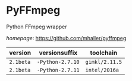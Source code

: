 # PyFFmpeg

Python FFmpeg wrapper

*homepage*: <https://github.com/mhaller/pyffmpeg>

version | versionsuffix | toolchain
--------|---------------|----------
``2.1beta`` | ``-Python-2.7.10`` | ``gimkl/2.11.5``
``2.1beta`` | ``-Python-2.7.11`` | ``intel/2016a``

